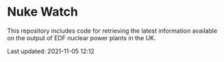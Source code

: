 # Nuke Watch

This repository includes code for retrieving the latest information available on the output of EDF nuclear power plants in the UK.

Last updated: 2021-11-05 12:12